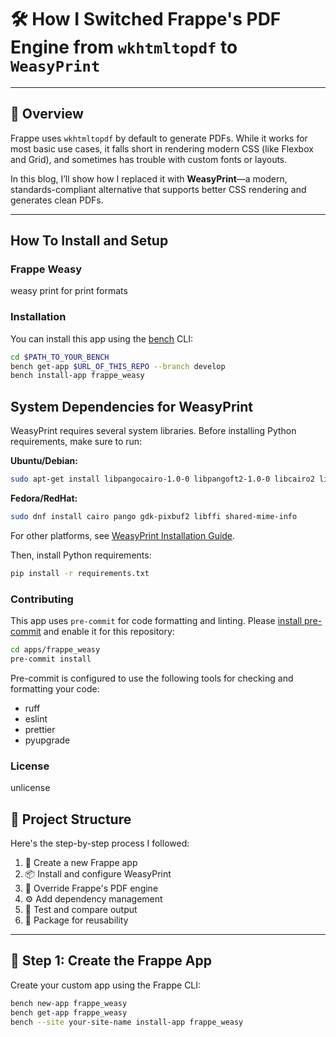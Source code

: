 # 🛠 How I Switched Frappe's PDF Engine from `wkhtmltopdf` to `WeasyPrint`

---

## 📌 Overview

Frappe uses `wkhtmltopdf` by default to generate PDFs. While it works for most basic use cases, it falls short in rendering modern CSS (like Flexbox and Grid), and sometimes has trouble with custom fonts or layouts.

In this blog, I’ll show how I replaced it with **WeasyPrint**—a modern, standards-compliant alternative that supports better CSS rendering and generates clean PDFs.

---

## How To Install and Setup

### Frappe Weasy

weasy print for print formats

### Installation

You can install this app using the [bench](https://github.com/frappe/bench) CLI:

```bash
cd $PATH_TO_YOUR_BENCH
bench get-app $URL_OF_THIS_REPO --branch develop
bench install-app frappe_weasy
```

## System Dependencies for WeasyPrint

WeasyPrint requires several system libraries. Before installing Python requirements, make sure to run:

**Ubuntu/Debian:**

```sh
sudo apt-get install libpangocairo-1.0-0 libpangoft2-1.0-0 libcairo2 libgdk-pixbuf2.0-0 libffi-dev shared-mime-info
```

**Fedora/RedHat:**

```sh
sudo dnf install cairo pango gdk-pixbuf2 libffi shared-mime-info
```

For other platforms, see [WeasyPrint Installation Guide](https://weasyprint.readthedocs.io/en/stable/install.html).

Then, install Python requirements:

```sh
pip install -r requirements.txt
```

### Contributing

This app uses `pre-commit` for code formatting and linting. Please [install pre-commit](https://pre-commit.com/#installation) and enable it for this repository:

```bash
cd apps/frappe_weasy
pre-commit install
```

Pre-commit is configured to use the following tools for checking and formatting your code:

- ruff
- eslint
- prettier
- pyupgrade

### License

unlicense

## 📂 Project Structure

Here's the step-by-step process I followed:

1. 🔧 Create a new Frappe app
2. 📦 Install and configure WeasyPrint
3. 🧠 Override Frappe's PDF engine
4. ⚙️ Add dependency management
5. 🧪 Test and compare output
6. 🚀 Package for reusability

---

## 🔧 Step 1: Create the Frappe App

Create your custom app using the Frappe CLI:

```bash
bench new-app frappe_weasy
bench get-app frappe_weasy
bench --site your-site-name install-app frappe_weasy
```
